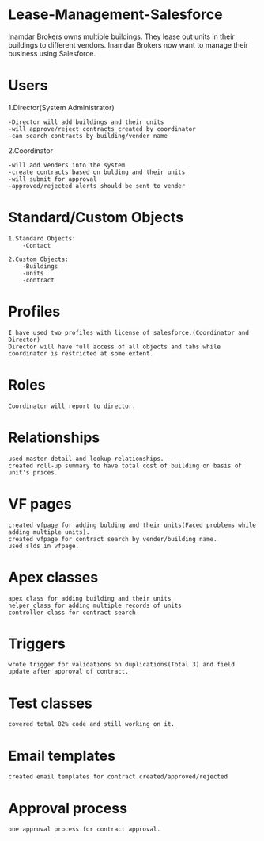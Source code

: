 # Lease-Management-Salesforce
Inamdar Brokers owns multiple buildings. They lease out units in their buildings to different vendors. Inamdar Brokers now want to manage their business using Salesforce.


# Users

1.Director(System Administrator)

	-Director will add buildings and their units
	-will approve/reject contracts created by coordinator
	-can search contracts by building/vender name

2.Coordinator

	-will add venders into the system
	-create contracts based on bulding and their units
	-will submit for approval
	-approved/rejected alerts should be sent to vender
	
	
# Standard/Custom Objects


	1.Standard Objects:
		-Contact

	2.Custom Objects:
		-Buildings
		-units
		-contract
		

# Profiles
	
	I have used two profiles with license of salesforce.(Coordinator and Director)
	Director will have full access of all objects and tabs while coordinator is restricted at some extent.
	
# Roles

	Coordinator will report to director.
	
# Relationships

	used master-detail and lookup-relationships.
	created roll-up summary to have total cost of building on basis of unit's prices.
	

# VF pages

	created vfpage for adding bulding and their units(Faced problems while adding multiple units).
	created vfpage for contract search by vender/building name.
	used slds in vfpage.
	
# Apex classes

	apex class for adding building and their units
	helper class for adding multiple records of units
	controller class for contract search
	
# Triggers

	wrote trigger for validations on duplications(Total 3) and field update after approval of contract.
	

# Test classes

	covered total 82% code and still working on it.
	
# Email templates

	created email templates for contract created/approved/rejected
	
	
# Approval process

	one approval process for contract approval.
	
	
	
	
	
